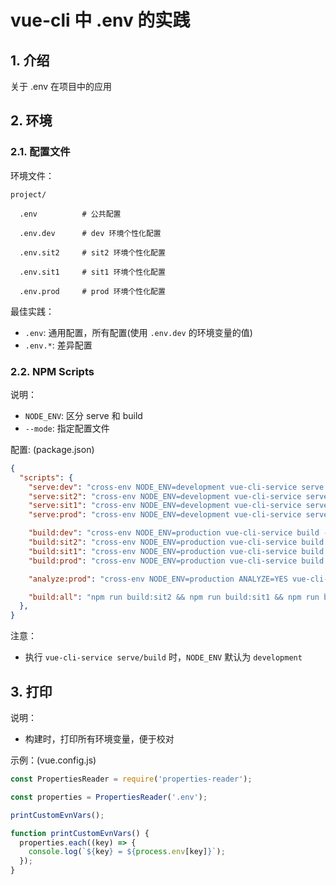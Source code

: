 <!--#region
@author 吴钦飞
@email wuqinfei@qq.com
@create date 2023-11-01 15:04:45
@modify date 2024-03-26 10:56:55
@desc [description]
#endregion-->


# vue-cli 中 .env 的实践

## 1. 介绍

关于 .env 在项目中的应用

## 2. 环境

### 2.1. 配置文件

环境文件：

```text
project/

  .env          # 公共配置

  .env.dev      # dev 环境个性化配置

  .env.sit2     # sit2 环境个性化配置

  .env.sit1     # sit1 环境个性化配置

  .env.prod     # prod 环境个性化配置
```

最佳实践：

* `.env`: 通用配置，所有配置(使用 `.env.dev` 的环境变量的值)
* `.env.*`: 差异配置

### 2.2. NPM Scripts

说明：

* `NODE_ENV`: 区分 serve 和 build
* `--mode`: 指定配置文件

配置: (package.json)

```json
{
  "scripts": {
    "serve:dev": "cross-env NODE_ENV=development vue-cli-service serve --mode dev",
    "serve:sit2": "cross-env NODE_ENV=development vue-cli-service serve --mode sit2",
    "serve:sit1": "cross-env NODE_ENV=development vue-cli-service serve --mode sit1",
    "serve:prod": "cross-env NODE_ENV=development vue-cli-service serve --mode prod",

    "build:dev": "cross-env NODE_ENV=production vue-cli-service build --mode dev",
    "build:sit2": "cross-env NODE_ENV=production vue-cli-service build --mode sit2",
    "build:sit1": "cross-env NODE_ENV=production vue-cli-service build --mode sit1",
    "build:prod": "cross-env NODE_ENV=production vue-cli-service build --mode prod",

    "analyze:prod": "cross-env NODE_ENV=production ANALYZE=YES vue-cli-service build --mode prod",

    "build:all": "npm run build:sit2 && npm run build:sit1 && npm run build:prod"
  },
}
```

注意：

* 执行 `vue-cli-service serve/build` 时，`NODE_ENV` 默认为 `development`

## 3. 打印

说明：

* 构建时，打印所有环境变量，便于校对

示例：(vue.config.js)

```js
const PropertiesReader = require('properties-reader');

const properties = PropertiesReader('.env');

printCustomEvnVars();

function printCustomEvnVars() {
  properties.each((key) => {
    console.log(`${key} = ${process.env[key]}`);
  });
}
```